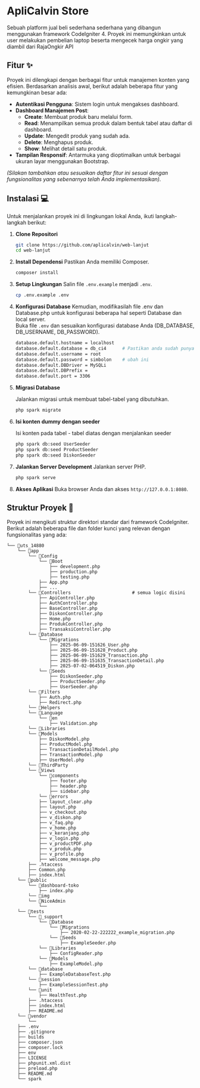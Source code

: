 
# ApliCalvin Store 

Sebuah platform jual beli sederhana sederhana yang dibangun menggunakan framework CodeIgniter 4. Proyek ini memungkinkan untuk user melakukan pembelian laptop beserta mengecek harga ongkir yang diambil dari RajaOngkir API

## Fitur ✨

Proyek ini dilengkapi dengan berbagai fitur untuk manajemen konten yang efisien. Berdasarkan analisis awal, berikut adalah beberapa fitur yang kemungkinan besar ada:

  * **Autentikasi Pengguna**: Sistem login untuk mengakses dashboard.
  * **Dashboard Manajemen Post**:
      * **Create**: Membuat produk baru melalui form.
      * **Read**: Menampilkan semua produk dalam bentuk tabel atau daftar di dashboard.
      * **Update**: Mengedit produk yang sudah ada.
      * **Delete**: Menghapus produk.
      * **Show**: Melihat detail satu produk.
  * **Tampilan Responsif**: Antarmuka yang dioptimalkan untuk berbagai ukuran layar menggunakan Bootstrap.

*(Silakan tambahkan atau sesuaikan daftar fitur ini sesuai dengan fungsionalitas yang sebenarnya telah Anda implementasikan).*

## Instalasi 💻

Untuk menjalankan proyek ini di lingkungan lokal Anda, ikuti langkah-langkah berikut:

1.  **Clone Repositori**

    ```bash
    git clone https://github.com/aplicalvin/web-lanjut
    cd web-lanjut
    ```

2.  **Install Dependensi**
    Pastikan Anda memiliki Composer.

    ```bash
    composer install
    ```

3.  **Setup Lingkungan**
    Salin file `.env.example` menjadi `.env`.

    ```bash
    cp .env.example .env
    ```

4.  **Konfigurasi Database**
    Kemudian, modifikasilah file .env dan Database.php untuk konfigurasi beberapa hal seperti Database dan local server.  
    Buka file `.env` dan sesuaikan konfigurasi database Anda (DB\_DATABASE, DB\_USERNAME, DB\_PASSWORD).

    ```bash
    database.default.hostname = localhost
    database.default.database = db_ci4      # Pastikan anda sudah punya database dengan nama ini  
    database.default.username = root       
    database.default.password = simbolon    # ubah ini 
    database.default.DBDriver = MySQLi
    database.default.DBPrefix =
    database.default.port = 3306
    ```

5.  **Migrasi Database**
    
    Jalankan migrasi untuk membuat tabel-tabel yang dibutuhkan.

    ```bash
    php spark migrate
    ```

6. **Isi konten dummy dengan seeder**
    
    Isi konten pada tabel - tabel diatas dengan menjalankan seeder

    ```bash
    php spark db:seed UserSeeder
    php spark db:seed ProductSeeder
    php spark db:seed DiskonSeeder
    ```

7.  **Jalankan Server Development**
    Jalankan server PHP.

    ```bash
    php spark serve
    ```

8.  **Akses Aplikasi**
    Buka browser Anda dan akses `http://127.0.0.1:8080`.

## Struktur Proyek 📂

Proyek ini mengikuti struktur direktori standar dari framework CodeIgniter. Berikut adalah beberapa file dan folder kunci yang relevan dengan fungsionalitas yang ada:

```
└── 📁uts_14880
    └── 📁app
        └── 📁Config
            └── 📁Boot
                ├── development.php
                ├── production.php
                ├── testing.php
            ├── App.php
            ├── ...
        └── 📁Controllers                       # semua logic disini
            ├── ApiController.php
            ├── AuthController.php
            ├── BaseController.php
            ├── DiskonController.php
            ├── Home.php
            ├── ProdukController.php
            ├── TransaksiController.php
        └── 📁Database
            └── 📁Migrations
                ├── 2025-06-09-151626_User.php
                ├── 2025-06-09-151628_Product.php
                ├── 2025-06-09-151629_Transaction.php
                ├── 2025-06-09-151635_TransactionDetail.php
                ├── 2025-07-02-064519_Diskon.php
            └── 📁Seeds
                ├── DiskonSeeder.php
                ├── ProductSeeder.php
                ├── UserSeeder.php
        └── 📁Filters
            ├── Auth.php
            ├── Redirect.php
        └── 📁Helpers
        └── 📁Language
            └── 📁en
                ├── Validation.php
        └── 📁Libraries
        └── 📁Models
            ├── DiskonModel.php
            ├── ProductModel.php
            ├── TransactionDetailModel.php
            ├── TransactionModel.php
            ├── UserModel.php
        └── 📁ThirdParty
        └── 📁Views
            └── 📁components
                ├── footer.php
                ├── header.php
                ├── sidebar.php
            └── 📁errors
            ├── layout_clear.php
            ├── layout.php
            ├── v_checkout.php
            ├── v_diskon.php
            ├── v_faq.php
            ├── v_home.php
            ├── v_keranjang.php
            ├── v_login.php
            ├── v_productPDF.php
            ├── v_produk.php
            ├── v_profile.php
            ├── welcome_message.php
        ├── .htaccess
        ├── Common.php
        ├── index.html
    └── 📁public
        └── 📁dashboard-toko
            ├── index.php
        └── 📁img
        └── 📁NiceAdmin
            └── 
    └── 📁tests
        └── 📁_support
            └── 📁Database
                └── 📁Migrations
                    ├── 2020-02-22-222222_example_migration.php
                └── 📁Seeds
                    ├── ExampleSeeder.php
            └── 📁Libraries
                ├── ConfigReader.php
            └── 📁Models
                ├── ExampleModel.php
        └── 📁database
            ├── ExampleDatabaseTest.php
        └── 📁session
            ├── ExampleSessionTest.php
        └── 📁unit
            ├── HealthTest.php
        ├── .htaccess
        ├── index.html
        ├── README.md
    └── 📁vendor
        └── 
    ├── .env
    ├── .gitignore
    ├── builds
    ├── composer.json
    ├── composer.lock
    ├── env
    ├── LICENSE
    ├── phpunit.xml.dist
    ├── preload.php
    ├── README.md
    └── spark
```

